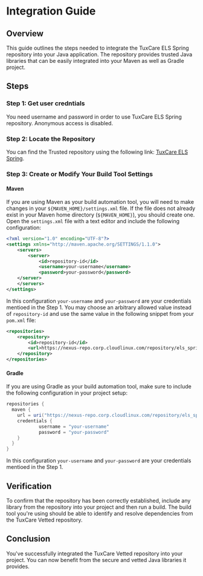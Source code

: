 # Integration Guide

## Overview

This guide outlines the steps needed to integrate the TuxCare ELS Spring repository into your Java application. The repository provides trusted Java libraries that can be easily integrated into your Maven as well as Gradle project.

## Steps

### Step 1: Get user credntials
You need username and password in order to use TuxCare ELS Spring repository. Anonymous access is disabled.

### Step 2: Locate the Repository

You can find the Trusted repository using the following link: [TuxCare ELS Spring](https://nexus-repo.corp.cloudlinux.com/#browse/browse:els_spring).

### Step 3: Create or Modify Your Build Tool Settings

#### Maven

If you are using Maven as your build automation tool, you will need to make changes in your `${MAVEN_HOME}/settings.xml` file. If the file does not already exist in your Maven home directory (`${MAVEN_HOME}`), you should create one. Open the `settings.xml` file with a text editor and include the following configuration:

```xml
<?xml version="1.0" encoding="UTF-8"?>
<settings xmlns="http://maven.apache.org/SETTINGS/1.1.0">
    <servers>
        <server>
     	    <id>repository-id</id>
     	    <username>your-username</username>
     	    <password>your-password</password>
   	</server>
    </servers>
</settings>
```

In this configuration ```your-username``` and ```your-password``` are your credentials mentioed in the Step 1. You may choose an arbitrary allowed value instead of ```repository-id``` and use the same value in the following snippet from your `pom.xml` file:
```xml
<repositories>
    <repository>
        <id>repository-id</id>
        <url>https://nexus-repo.corp.cloudlinux.com/repository/els_spring/</url>
    </repository>
</repositories>
```

#### Gradle

If you are using Gradle as your build automation tool, make sure to include the following configuration in your project setup:

```gradle
repositories {
  maven {
    url = uri("https://nexus-repo.corp.cloudlinux.com/repository/els_spring")
    credentials {
            username = "your-username"
            password = "your-password"
    }
  }
}
```
In this configuration ```your-username``` and ```your-password``` are your credentials mentioed in the Step 1.

## Verification

To confirm that the repository has been correctly established, include any library from the repository into your project and then run a build. The build tool you're using should be able to identify and resolve dependencies from the TuxCare Vetted repository.

## Conclusion

You've successfully integrated the TuxCare Vetted repository into your project. You can now benefit from the secure and vetted Java libraries it provides.
